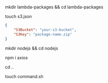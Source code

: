 
<p>
    mkdir lambda-packages && cd lambda-packages
</p>
<p>
    touch s3.json
</p>

```json
{
    "S3Bucket": "your-s3-bucket",
    "S3Key": "package-name.zip"
}
```

<p>mkdir nodejs && cd nodejs</p>
<p>npm i axios</p>
<p>cd ..</p>
<p>touch command.sh</p>
